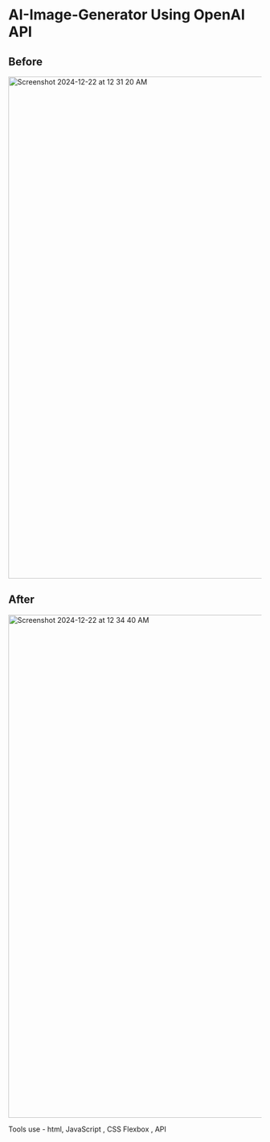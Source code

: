 # AI-Image-Generator Using OpenAI API 

## Before 
<img width="998" alt="Screenshot 2024-12-22 at 12 31 20 AM" src="https://github.com/user-attachments/assets/3c20c061-7435-4348-aea4-b2c8bca3f1ea" />

## After 

<img width="1000" alt="Screenshot 2024-12-22 at 12 34 40 AM" src="https://github.com/user-attachments/assets/cd791c26-fd6a-40d2-b307-91aab3166ba8" />

Tools use - html, JavaScript , CSS Flexbox , API 
